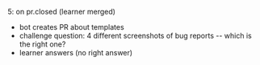 5: on pr.closed (learner merged)
- bot creates PR about templates
- challenge question: 4 different screenshots of bug reports -- which is the right one? 
- learner answers (no right answer)
